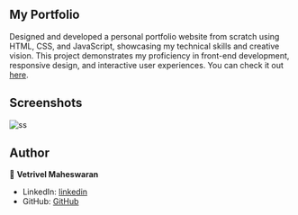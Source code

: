 ## My Portfolio

Designed and developed a personal portfolio website from scratch using HTML, CSS, and JavaScript, showcasing my technical skills and creative vision. This project demonstrates my proficiency in front-end development, responsive design, and interactive user experiences. You can check it out [here](https://vetrivel07.github.io/vetrivel-m-portfolio).



## Screenshots

![ss](https://github.com/user-attachments/assets/b2ea2dd7-a037-44d7-a624-8bc937f05d39)


## Author

👤 **Vetrivel Maheswaran**

* LinkedIn: [linkedin](https://www.linkedin.com/in/vetrivel-maheswaran)
* GitHub: [GitHub](https://github.com/Vetrivel07)
